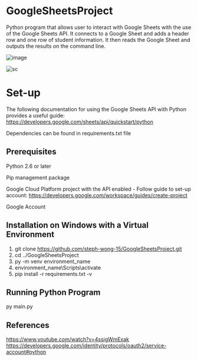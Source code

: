 # GoogleSheetsProject
Python program that allows user to interact with Google Sheets with the use of the Google Sheets API. It connects to a Google Sheet and adds a header row and one row of student information. It then reads the Google Sheet and outputs the results on the command line.

![image](https://user-images.githubusercontent.com/50210628/174217217-738bccd2-33a7-4447-a441-e9412047579d.png)

![sc](https://user-images.githubusercontent.com/50210628/174217244-edf0b0b8-8da2-4035-a07a-1a080ec827e8.png)

 # Set-up

The following documentation for using the Google Sheets API with Python provides a useful guide: https://developers.google.com/sheets/api/quickstart/python

Dependencies can be found in requirements.txt file

 ## Prerequisites
 Python 2.6 or later
 
 Pip management package
 
 Google Cloud Platform project with the API enabled - Follow guide to set-up account: https://developers.google.com/workspace/guides/create-project
 
 Google Account
 
 ## Installation on Windows with a Virtual Environment
1. git clone https://github.com/steph-wong-15/GoogleSheetsProject.git
2. cd ../GoogleSheetsProject
3. py -m venv environment_name
4. environment_name\Scripts\activate
5. pip install -r requirements.txt -v
 
## Running Python Program
py main.py

## References
https://www.youtube.com/watch?v=4ssigWmExak
https://developers.google.com/identity/protocols/oauth2/service-account#python


